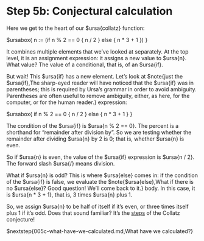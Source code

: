 # Step 5b: Conjectural calculation

Here we get to the heart of our $ursa{collatz} function:

$ursabox{
n := (if n % 2 == 0 { n / 2 } else { n * 3 + 1 })
}

It combines multiple elements that we’ve looked at separately. At the top level, it is an assignment expression: it assigns a new value to $ursa{n}. What value? The value of a conditional, that is, of an $ursa{if}.

But wait! This $ursa{if} has a new element. Let’s look at $note{just the $ursa{if},The sharp-eyed reader will have noticed that the $ursa{if} was in parentheses; this is required by Ursa’s grammar in order to avoid ambiguity. Parentheses are often useful to remove ambiguity\, either\, as here\, for the computer\, or for the human reader.} expression:

$ursabox{
if n % 2 == 0 { n / 2 } else { n * 3 + 1 }
}

The condition of the $ursa{if} is $ursa{n % 2 == 0}. The percent is a shorthand for “remainder after division by”. So we are testing whether the remainder after dividing $ursa{n} by 2 is 0; that is, whether $ursa{n} is even.

So if $ursa{n} is even, the value of the $ursa{if} expression is $ursa{n / 2}. The forward slash $ursa{/} means division.

What if $ursa{n} is odd? This is where $ursa{else} comes in: if the condition of the $ursa{if} is false, we evaluate the $note{$ursa{else},What if there is no $ursa{else}? Good question! We’ll come back to it.} body. In this case, it is $ursa{n * 3 + 1}, that is, 3 times $ursa{n} plus 1.

So, we assign $ursa{n} to be half of itself if it’s even, or three times itself plus 1 if it’s odd. Does that sound familiar? It’s the [steps](../003-lets-learn-ursa/003d-what-are-we-counting.md) of the Collatz conjecture!

$nextstep{005c-what-have-we-calculated.md,What have we calculated?}